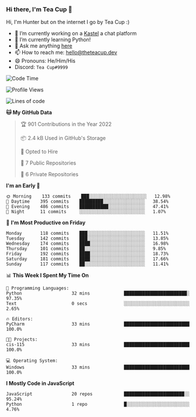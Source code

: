### Hi there, I'm Tea Cup 👋 

Hi, I'm Hunter but on the internet I go by Tea Cup :)

- 🔭 I’m currently working on a [Kastel](https://github.com/Kastelll) a chat platform
- 🌱 I’m currently learning Python!
- 💬 Ask me anything [here](https://github.com/TheTeaCup/TheTeaCup/issues)
- 📫 How to reach me: [hello@theteacup.dev](mailto:hello@theteacup.dev)
- 😄 Pronouns: He/Him/His
- Discord: `Tea Cup#9999`

<!--START_SECTION:waka-->
![Code Time](http://img.shields.io/badge/Code%20Time-238%20hrs%2016%20mins-blue)

![Profile Views](http://img.shields.io/badge/Profile%20Views-11-blue)

![Lines of code](https://img.shields.io/badge/From%20Hello%20World%20I%27ve%20Written-70%20Thousand%20lines%20of%20code-blue)

**🐱 My GitHub Data** 

> 🏆 901 Contributions in the Year 2022
 > 
> 📦 2.4 kB Used in GitHub's Storage 
 > 
> 💼 Opted to Hire
 > 
> 📜 7 Public Repositories 
 > 
> 🔑 6 Private Repositories  
 > 
**I'm an Early 🐤** 

```text
🌞 Morning    133 commits    ███░░░░░░░░░░░░░░░░░░░░░░   12.98% 
🌆 Daytime    395 commits    █████████░░░░░░░░░░░░░░░░   38.54% 
🌃 Evening    486 commits    ███████████░░░░░░░░░░░░░░   47.41% 
🌙 Night      11 commits     ░░░░░░░░░░░░░░░░░░░░░░░░░   1.07%

```
📅 **I'm Most Productive on Friday** 

```text
Monday       118 commits    ███░░░░░░░░░░░░░░░░░░░░░░   11.51% 
Tuesday      142 commits    ███░░░░░░░░░░░░░░░░░░░░░░   13.85% 
Wednesday    174 commits    ████░░░░░░░░░░░░░░░░░░░░░   16.98% 
Thursday     101 commits    ██░░░░░░░░░░░░░░░░░░░░░░░   9.85% 
Friday       192 commits    ████░░░░░░░░░░░░░░░░░░░░░   18.73% 
Saturday     181 commits    ████░░░░░░░░░░░░░░░░░░░░░   17.66% 
Sunday       117 commits    ██░░░░░░░░░░░░░░░░░░░░░░░   11.41%

```


📊 **This Week I Spent My Time On** 

```text
💬 Programming Languages: 
Python                   32 mins             ████████████████████████░   97.35% 
Text                     0 secs              ░░░░░░░░░░░░░░░░░░░░░░░░░   2.65%

🔥 Editors: 
PyCharm                  33 mins             █████████████████████████   100.0%

🐱‍💻 Projects: 
cis-115                  33 mins             █████████████████████████   100.0%

💻 Operating System: 
Windows                  33 mins             █████████████████████████   100.0%

```

**I Mostly Code in JavaScript** 

```text
JavaScript               20 repos            ███████████████████████░░   95.24% 
Python                   1 repo              █░░░░░░░░░░░░░░░░░░░░░░░░   4.76%

```



<!--END_SECTION:waka-->
